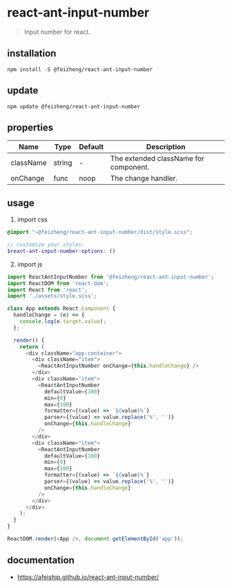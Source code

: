 # react-ant-input-number
> Input number for react.

## installation
```shell
npm install -S @feizheng/react-ant-input-number
```

## update
```shell
npm update @feizheng/react-ant-input-number
```

## properties
| Name      | Type   | Default | Description                           |
| --------- | ------ | ------- | ------------------------------------- |
| className | string | -       | The extended className for component. |
| onChange  | func   | noop    | The change handler.                   |


## usage
1. import css
  ```scss
  @import "~@feizheng/react-ant-input-number/dist/style.scss";

  // customize your styles:
  $react-ant-input-number-options: ()
  ```
2. import js
  ```js
  import ReactAntInputNumber from '@feizheng/react-ant-input-number';
  import ReactDOM from 'react-dom';
  import React from 'react';
  import './assets/style.scss';

  class App extends React.Component {
    handleChange = (e) => {
      console.log(e.target.value);
    };

    render() {
      return (
        <div className="app-container">
          <div className="item">
            <ReactAntInputNumber onChange={this.handleChange} />
          </div>
          <div className="item">
            <ReactAntInputNumber
              defaultValue={100}
              min={0}
              max={100}
              formatter={(value) => `${value}%`}
              parser={(value) => value.replace('%', '')}
              onChange={this.handleChange}
            />
          </div>
          <div className="item">
            <ReactAntInputNumber
              defaultValue={100}
              min={0}
              max={100}
              formatter={(value) => `${value}%`}
              parser={(value) => value.replace('%', '')}
              onChange={this.handleChange}
            />
          </div>
        </div>
      );
    }
  }

  ReactDOM.render(<App />, document.getElementById('app'));

  ```

## documentation
- https://afeiship.github.io/react-ant-input-number/
